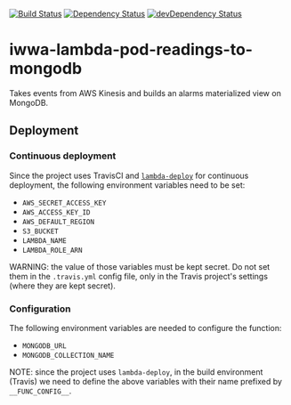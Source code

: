 [![Build Status](https://travis-ci.org/innowatio/iwwa-lambda-pod-readings-to-mongodb.svg?branch=master)](https://travis-ci.org/innowatio/iwwa-lambda-pod-readings-to-mongodb)
[![Dependency Status](https://david-dm.org/innowatio/iwwa-lambda-pod-readings-to-mongodb.svg)](https://david-dm.org/innowatio/iwwa-lambda-pod-readings-to-mongodb)
[![devDependency Status](https://david-dm.org/innowatio/iwwa-lambda-pod-readings-to-mongodb/dev-status.svg)](https://david-dm.org/innowatio/iwwa-lambda-pod-readings-to-mongodb#info=devDependencies)

# iwwa-lambda-pod-readings-to-mongodb

Takes events from AWS Kinesis and builds an alarms materialized view on
MongoDB.

## Deployment

### Continuous deployment

Since the project uses TravisCI and
[`lambda-deploy`](https://github.com/innowatio/lambda-deploy/) for continuous
deployment, the following environment variables need to be set:

- `AWS_SECRET_ACCESS_KEY`
- `AWS_ACCESS_KEY_ID`
- `AWS_DEFAULT_REGION`
- `S3_BUCKET`
- `LAMBDA_NAME`
- `LAMBDA_ROLE_ARN`

WARNING: the value of those variables must be kept secret. Do not set them in
the `.travis.yml` config file, only in the Travis project's settings (where they
are kept secret).

### Configuration

The following environment variables are needed to configure the function:

- `MONGODB_URL`
- `MONGODB_COLLECTION_NAME`

NOTE: since the project uses `lambda-deploy`, in the build environment (Travis)
we need to define the above variables with their name prefixed by
`__FUNC_CONFIG__`.
